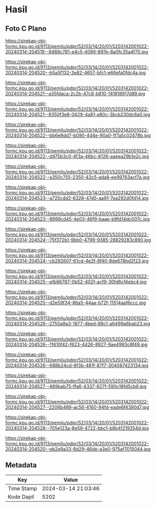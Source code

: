 # Hasil

## Foto C Plano

https://sirekap-obj-formc.kpu.go.id/9113/pemilu/pdpr/52/03/14/20/01/5203142001022-20240314-204519--8488c781-e4c5-4099-897e-8a0fc35a4f70.jpg

https://sirekap-obj-formc.kpu.go.id/9113/pemilu/pdpr/52/03/14/20/01/5203142001022-20240314-204520--b5a5f132-3e82-4657-bfc1-e66efa0fdc4a.jpg

https://sirekap-obj-formc.kpu.go.id/9113/pemilu/pdpr/52/03/14/20/01/5203142001022-20240314-204521--a35fdaca-2c2b-47c8-b810-141818917d89.jpg

https://sirekap-obj-formc.kpu.go.id/9113/pemilu/pdpr/52/03/14/20/01/5203142001022-20240314-204521--8350f3e8-0429-4a81-a80c-3bcb230dc6a0.jpg

https://sirekap-obj-formc.kpu.go.id/9113/pemilu/pdpr/52/03/14/20/01/5203142001022-20240314-204522--bb6e8dd7-b090-4d4e-90a0-1f7a5c02478b.jpg

https://sirekap-obj-formc.kpu.go.id/9113/pemilu/pdpr/52/03/14/20/01/5203142001022-20240314-204522--d975b3c0-4f3a-46bc-8126-aaeea29b1e2c.jpg

https://sirekap-obj-formc.kpu.go.id/9113/pemilu/pdpr/52/03/14/20/01/5203142001022-20240314-204522--a350c755-2350-42c5-ada8-ee99763acf7a.jpg

https://sirekap-obj-formc.kpu.go.id/9113/pemilu/pdpr/52/03/14/20/01/5203142001022-20240314-204523--a725cdd2-6328-47d5-aa91-7ea292d0fd14.jpg

https://sirekap-obj-formc.kpu.go.id/9113/pemilu/pdpr/52/03/14/20/01/5203142001022-20240314-204523--8999cd45-4e03-46f9-baae-b9fd14dc007c.jpg

https://sirekap-obj-formc.kpu.go.id/9113/pemilu/pdpr/52/03/14/20/01/5203142001022-20240314-204524--75f372b1-9bb0-4799-9385-28829283c890.jpg

https://sirekap-obj-formc.kpu.go.id/9113/pemilu/pdpr/52/03/14/20/01/5203142001022-20240314-204524--cb292607-61cd-4e2f-8f40-8de678bd2f23.jpg

https://sirekap-obj-formc.kpu.go.id/9113/pemilu/pdpr/52/03/14/20/01/5203142001022-20240314-204525--a1b66787-0b52-402f-acf9-30fd6cf4ebc4.jpg

https://sirekap-obj-formc.kpu.go.id/9113/pemilu/pdpr/52/03/14/20/01/5203142001022-20240314-204525--d2e59f34-86a5-44aa-b72f-11514aa16ccc.jpg

https://sirekap-obj-formc.kpu.go.id/9113/pemilu/pdpr/52/03/14/20/01/5203142001022-20240314-204526--2750a9a3-1877-4bed-88c1-a6499a6bab23.jpg

https://sirekap-obj-formc.kpu.go.id/9113/pemilu/pdpr/52/03/14/20/01/5203142001022-20240314-204526--11610f42-f623-4426-8927-9ae4993c8f49.jpg

https://sirekap-obj-formc.kpu.go.id/9113/pemilu/pdpr/52/03/14/20/01/5203142001022-20240314-204526--688b24cd-6f3b-481f-87f7-304087423134.jpg

https://sirekap-obj-formc.kpu.go.id/9113/pemilu/pdpr/52/03/14/20/01/5203142001022-20240314-204527--489bab75-ffa6-4337-827f-590c18fd5cb9.jpg

https://sirekap-obj-formc.kpu.go.id/9113/pemilu/pdpr/52/03/14/20/01/5203142001022-20240314-204527--2206b489-ac56-4160-94fd-eade6f4390d7.jpg

https://sirekap-obj-formc.kpu.go.id/9113/pemilu/pdpr/52/03/14/20/01/5203142001022-20240314-204528--705e123a-8e59-4722-bbc1-b8b4f219354d.jpg

https://sirekap-obj-formc.kpu.go.id/9113/pemilu/pdpr/52/03/14/20/01/5203142001022-20240314-204520--eb2e9a33-8d29-46de-a3e0-975af7015044.jpg


## Metadata

| Key        | Value               |
| ---------- | ------------------- |
| Time Stamp | 2024-03-14 21:03:46 |
| Kode Dapil | 5202                |



